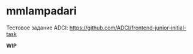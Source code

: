 mmlampadari
===========
Тестовое задание ADCI: https://github.com/ADCI/frontend-junior-initial-task

__WIP__